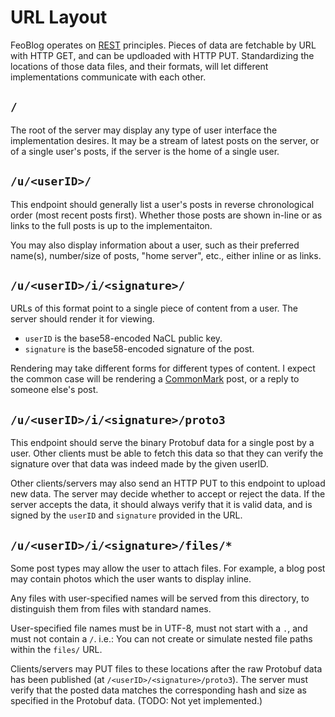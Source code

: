 URL Layout
==========

FeoBlog operates on [REST] principles. Pieces of data are fetchable by URL with
HTTP GET, and can be updloaded with HTTP PUT. Standardizing the locations of those data files, and their formats, will let different implementations communicate
with each other.

[REST]: https://en.wikipedia.org/wiki/Representational_state_transfer


`/`
---

The root of the server may display any type of user interface the implementation
desires. It may be a stream of latest posts on the server, or of a single
user's posts, if the server is the home of a single user.

`/u/<userID>/`
------------

This endpoint should generally list a user's posts in reverse chronological
order (most recent posts first). Whether those posts are shown in-line or as
links to the full posts is up to the implementaiton.

You may also display information about a user, such as their preferred name(s),
number/size of posts, "home server", etc., either inline or as links.


`/u/<userID>/i/<signature>/`
------------------------

URLs of this format point to a single piece of content from a user. The server
should render it for viewing.

 * `userID` is the base58-encoded NaCL public key.
 * `signature` is the base58-encoded signature of the post.

Rendering may take different forms for different types of content. I expect the
common case will be rendering a [CommonMark] post, or a reply to someone else's
post. 

[CommonMark]: https://commonmark.org/

`/u/<userID>/i/<signature>/proto3`
--------------------------------

This endpoint should serve the binary Protobuf data for a single post by a user.
Other clients must be able to fetch this data so that they can verify the
signature over that data was indeed made by the given userID.

Other clients/servers may also send an HTTP PUT to this endpoint to upload new
data. The server may decide whether to accept or reject the data. If the
server accepts the data, it should always verify that it is valid data, 
and is signed by the `userID` and `signature` provided in the URL.

`/u/<userID>/i/<signature>/files/*`
------------------------------

Some post types may allow the user to attach files. For example, a blog post
may contain photos which the user wants to display inline.

Any files with user-specified names will be served from this directory, to
distinguish them from files with standard names.

User-specified file names must be in UTF-8, must not start with a `.`, and must
not contain a `/`.  i.e.: You can not create or simulate nested file paths
within the `files/` URL.

Clients/servers may PUT files to these locations after the raw Protobuf data has
been published (at `/<userID>/<signature>/proto3`). The server must verify
that the posted data matches the corresponding hash and size as specified in the
Protobuf data. (TODO: Not yet implemented.)
